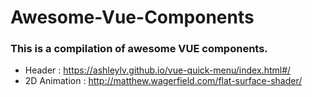 # Awesome-Vue-Components

### This is a compilation of awesome VUE components.

- Header : https://ashleylv.github.io/vue-quick-menu/index.html#/
- 2D Animation : http://matthew.wagerfield.com/flat-surface-shader/
